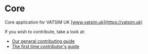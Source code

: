 # Core

Core application for VATSIM UK
[www.vatsim.uk](https://vatsim.uk)

If you wish to contribute, take a look at:
- [Our general contributing guide](https://github.com/VATSIM-UK/core/blob/master/.github/Contributing.md)
- [The first time contributor's guide](https://github.com/VATSIM-UK/core/blob/main/.github/First%20time%20contributors%20guide.md)
